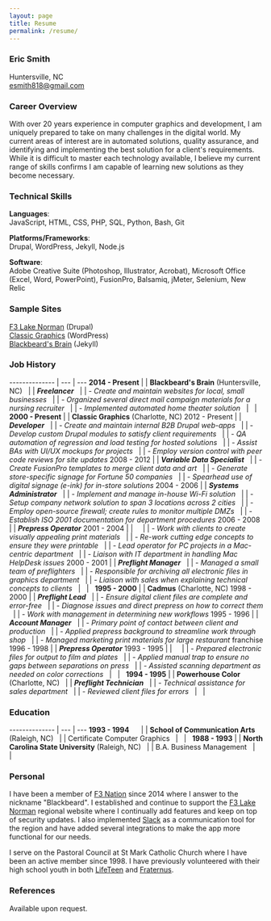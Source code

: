 ```yaml
---
layout: page
title: Resume
permalink: /resume/
---
```


### Eric Smith
Huntersville, NC  
[esmith818@gmail.com](mailto:esmith818@gmail.com)

### Career Overview
With over 20 years experience in computer graphics and development, I am uniquely prepared to take on many challenges in the digital world. My current areas of interest are in automated solutions, quality assurance, and identifying and implementing the best solution for a client's requirements. While it is difficult to master each technology available, I believe my current range of skills confirms I am capable of learning new solutions as they become necessary.

### Technical Skills  
**Languages**:  
JavaScript, HTML, CSS, PHP, SQL, Python, Bash, Git  

**Platforms/Frameworks**:  
Drupal, WordPress, Jekyll, Node.js   

**Software**:  
Adobe Creative Suite (Photoshop, Illustrator, Acrobat), Microsoft Office (Excel, Word, PowerPoint), FusionPro, Balsamiq, jMeter, Selenium, New Relic

### Sample Sites
[F3 Lake Norman](https://f3lakenorman.com) (Drupal)  
[Classic Graphics](https://knowclassic.com) (WordPress)  
[Blackbeard's Brain](https://blackbeardsbrain.com) (Jekyll)  

### Job History
  
-------------- | --- | ---
**2014 - Present** | | **Blackbeard's Brain** (Huntersville, NC)
&nbsp;        | | __*Freelancer*__
&nbsp;        | | *- Create and maintain websites for local, small businesses*
&nbsp;        | | *- Organized several direct mail campaign materials for a nursing recruiter*
&nbsp;        | | *- Implemented automated home theater solution*
&nbsp;        | &nbsp; | &nbsp;
**2000 - Present**     | | **Classic Graphics** (Charlotte, NC)
2012 - Present | | __*Developer*__
&nbsp;         | | *- Create and maintain internal B2B Drupal web-apps*
&nbsp;         | | *- Develop custom Drupal modules to satisfy client requirements*
&nbsp;         | | *- QA automation of regression and load testing for hosted solutions*
&nbsp;         | | *- Assist BAs with UI/UX mockups for projects*
&nbsp;         | | *- Employ version control with peer code reviews for site updates*
2008 - 2012  | | __*Variable Data Specialist*__
&nbsp;         | | *- Create FusionPro templates to merge client data and art*
&nbsp;         | | *- Generate store-specific signage for Fortune 50 companies*
&nbsp;         | | *- Spearhead use of digital signage (e-ink) for in-store solutions*
2004 - 2006  | | __*Systems Administrator*__
&nbsp;         | | *- Implement and manage in-house Wi-Fi solution*
&nbsp;         | | *- Setup company network solution to span 3 locations across 2 cities*
&nbsp;         | | *- Employ open-source firewall; create rules to monitor multiple DMZs*
&nbsp;         | | *- Establish ISO 2001 documentation for department procedures*
2006 - 2008  | | __*Prepress Operator*__
2001 - 2004  | | &nbsp;
&nbsp;         | | *- Work with clients to create visually appealing print materials*
&nbsp;         | | *- Re-work cutting edge concepts to ensure they were printable*
&nbsp;         | | *- Lead operator for PC projects in a Mac-centric department*
&nbsp;         | | *- Liaison with IT department in handling Mac HelpDesk issues*
2000 - 2001  | | __*Preflight Manager*__
&nbsp;         | | *- Managed a small team of preflighters*
&nbsp;         | | *- Responsible for archiving all electronic files in graphics department*
&nbsp;         | | *- Liaison with sales when explaining technical concepts to clients*
&nbsp;        | &nbsp; | &nbsp;
**1995 - 2000**  | | **Cadmus** (Charlotte, NC)
1998 - 2000 | | __*Preflight Lead*__
&nbsp;        | | *- Ensure digital client files are complete and error-free*
&nbsp;        | | *- Diagnose issues and direct prepress on how to correct them*
&nbsp;        | | *- Work with management in determining new workflows*
1995 - 1996 | | __*Account Manager*__
&nbsp;        | | *- Primary point of contact between client and production*
&nbsp;        | | *- Applied prepress background to streamline work through shop*
&nbsp;        | | *- Managed marketing print materials for large restaurant* franchise
1996 - 1998 | | __*Prepress Operator*__
1993 - 1995 | | &nbsp;
&nbsp;        | | *- Prepared electronic files for output to film and plates*
&nbsp;        | | *- Applied manual trap to ensure no gaps between separations on press*
&nbsp;        | | *- Assisted scanning department as needed on color corrections*
&nbsp;        | &nbsp; | &nbsp;
**1994 - 1995** | | **Powerhouse Color** (Charlotte, NC)
&nbsp;        | | __*Preflight Technician*__
&nbsp;        | | *- Technical assistance for sales department*
&nbsp;        | | *- Reviewed client files for errors*
&nbsp;        | &nbsp; | &nbsp;

### Education

-------------- | --- | ---
**1993 - 1994** &nbsp;&nbsp;&nbsp;&nbsp; | | **School of Communication Arts** (Raleigh, NC)
&nbsp; | | Certificate Computer Graphics
&nbsp;        | &nbsp; | &nbsp;
**1988 - 1993**   | | **North Carolina State University** (Raleigh, NC)
&nbsp; | | B.A. Business Management
&nbsp;        | &nbsp; | &nbsp;

### Personal

I have been a member of [F3 Nation](https://f3nation.com) since 2014 where I answer to the nickname "Blackbeard". I established and continue to support the [F3 Lake Norman](https://f3lakenorman.com) regional website where I continually add features and keep on top of security updates. I also implemented [Slack](https://slack.com) as a communication tool for the region and have added several integrations to make the app more functional for our needs.


I serve on the Pastoral Council at St Mark Catholic Church where I have been an active member since 1998. I have previously volunteered with their high school youth in both [LifeTeen](https://lifeteen.com) and [Fraternus](https://www.fraternus.net). 

### References

Available upon request.
